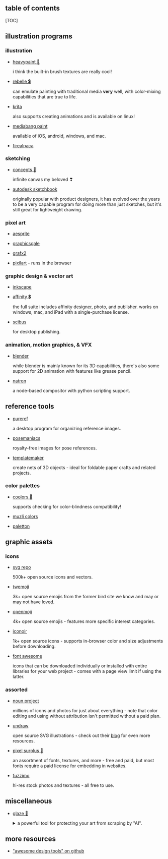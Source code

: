 <section>

<h2>table of contents</h2>

[TOC]

</section>

<section>

## illustration programs

### illustration

- [heavypaint 👑](https://www.heavypaint.com/) 

    i think the built-in brush textures are really cool!

- [rebelle 💲](https://www.escapemotions.com/products/rebelle/about?/products/rebelle/index.php)

    can emulate painting with traditional media **very** well, with color-mixing capabilities that are true to life.

- [krita](https://krita.org/en/)

    also supports creating animations and is available on linux!

- [mediabang paint](https://medibangpaint.com/en/)

    available of iOS, android, windows, and mac.

- [firealpaca](https://firealpaca.com/)

### sketching

- [concepts 👑](https://concepts.app/en/)

    infinite canvas my beloved ❣

- [autodesk sketchbook](https://www.sketchbook.com/)

    originally popular with product designers, it has evolved over the years to be a very capable program for doing more than just sketches, but it's still great for lightweight drawing.

### pixel art

- [aesprite](https://www.aseprite.org/)

- [graphicsgale](https://graphicsgale.com/us/)

- [grafx2](http://grafx2.chez.com/)

- [pixilart](https://www.pixilart.com/) - runs in the browser

### graphic design & vector art

- [inkscape](https://inkscape.org/)

- [affinity 💲](https://affinity.serif.com/en-us/)

    the full suite includes affinity designer, photo, and publisher. works on windows, mac, and iPad with a single-purchase license.

- [scibus](https://www.scribus.us/)

    for desktop publishing.

### animation, motion graphics, & VFX
 
- [blender](https://www.blender.org/)

    while blender is mainly known for its 3D capabilities, there's also some support for 2D animation with features like grease pencil.

- [natron](https://natrongithub.github.io/)

    a node-based compositor with python scripting support.

</section>

<section>
    
## reference tools

- [pureref](https://www.pureref.com/)

    a desktop program for organizing reference images.

- [posemaniacs](https://www.posemaniacs.com/)

    royalty-free images for pose references.

- [templatemaker](https://www.templatemaker.nl/en/)

    create nets of 3D objects - ideal for foldable paper crafts and related projects.

### color palettes

- [coolors 👑](https://coolors.co/)

    supports checking for color-blindness compatibility!

- [muzli colors](https://colors.muz.li/)

- [paletton](https://paletton.com/)

</section>

<section>

## graphic assets

### icons

- [svg repo](https://www.svgrepo.com/)

    500k+ open source icons and vectors.

- [twemoji](https://twemoji.twitter.com/)

    3k+ open source emojis from the former bird site we know and may or may not have loved.

- [openmoji](https://openmoji.org/)

    4k+ open source emojis - features more specific interest categories.

- [iconoir](https://iconoir.com/)

    1k+ open source icons - supports in-browser color and size adjustments before downloading.

- [font awesome](https://fontawesome.com/)

    icons that can be downloaded individually or installed with entire libraries for your web project - comes with a page view limit if using the latter.

### assorted

- [noun project](https://thenounproject.com/)

    millions of icons and photos for just about everything - note that color editing and using without attribution isn't permitted without a paid plan.

- [undraw](https://undraw.co/)

    open source SVG illustrations - check out their [blog](https://blog.undraw.co/) for even more resources.

- [pixel surplus 👑](https://pixelsurplus.com/)

    an assortment of fonts, textures, and more - free and paid, but most fonts require a paid license for embedding in websites.

- [fuzzimo](http://www.fuzzimo.com/)

    hi-res stock photos and textures - all free to use.

</section>

<section>

## miscellaneous

- [glaze 👑](https://glaze.cs.uchicago.edu/)

    <details>
    <summary>
    a powerful tool for protecting your art from scraping by "AI".
    </summary>
    
    you're gonna need a LOT of bandwidth for this; the initial installer is nearly **3 GB** in size, with 4 GB of additional resources that need to be downloaded on the first launch.
    </details>

</section>

<section>

## more resources

- ["awesome design tools" on github](https://github.com/goabstract/Awesome-Design-Tools)

</section>